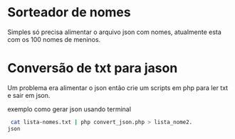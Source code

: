 # Sorteador de nomes
Simples só precisa alimentar o arquivo json com nomes, atualmente esta com os 100 nomes de meninos.
 

# Conversão de txt para jason
Um problema era alimentar o json então crie um scripts em php para ler txt e sair em json.

exemplo como gerar json usando terminal
```bash
 cat lista-nomes.txt | php convert_json.php > lista_nome2.
json
```